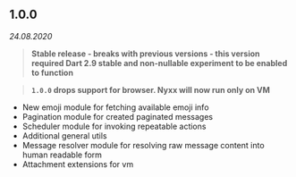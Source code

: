 ## 1.0.0
_24.08.2020_

> **Stable release - breaks with previous versions - this version required Dart 2.9 stable and non-nullable experiment to be enabled to function**

> **`1.0.0` drops support for browser. Nyxx will now run only on VM**

* New emoji module for fetching available emoji info 
* Pagination module for created paginated messages
* Scheduler module for invoking repeatable actions
* Additional general utils
* Message resolver module for resolving raw message content into human readable form
* Attachment extensions for vm